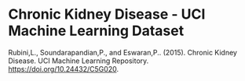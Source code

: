 # Chronic Kidney Disease - UCI Machine Learning Dataset

Rubini,L., Soundarapandian,P., and Eswaran,P.. (2015). Chronic Kidney Disease. UCI Machine Learning Repository. https://doi.org/10.24432/C5G020.

